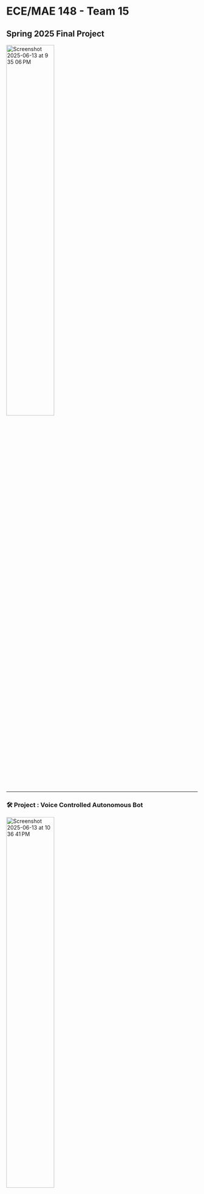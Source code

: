 # ECE/MAE 148 - Team 15  
## Spring 2025 Final Project

<img style="width: 50%;" alt="Screenshot 2025-06-13 at 9 35 06 PM" src="https://github.com/user-attachments/assets/c1025ec2-f250-47fe-bab5-4b1ef2d3aeb1" />

---

### 🛠️ Project : Voice Controlled Autonomous Bot
<img style="width: 50%;" alt="Screenshot 2025-06-13 at 10 36 41 PM" src="https://github.com/user-attachments/assets/13300ca1-a6e6-4255-a381-541936cc506f" />


---

### 👥 Team Members:
- **Pranav Kambhampati** (ECE)  
- **Athena Wu** (ECE)  
- **Sebastian Castaneda** (ECE)  
- **Sujaan Mukherjee** (MAE)

---

## Project Overview / Proposal
The goal of our project is to build a voice-controlled robot, inspired by real-world applications of voice-controlled wheelchairs to asssit individuals with mobility impairments. Our robot recognizes and executes voice commands with LLM models and idetnfifies and avoid obstacles using lidars. The robot ecognizes and executes voice commands such as “forward”, “backward”, “stop.” The robot integrates speech recognition, sensor-based obstacle avoidance, and autonomous decision-making using ROS.

---

## What We Promised
### Promised Features
- Car/VESC acts upon prompt input, control speed, duration, angle
- LLM voice recognition - prompt to parse into params
- Lidar Integration to identify obstacle 
- Reaction upon obstacle identification (stop), provide feedback to user 
- More complex reaction upon obstacle identification (costmap)

---

## Demonstrations
Embed or link demo videos here:

- [Demo Video 1: Controlling the robot with voice command](https://www.youtubeeducation.com/watch?v=sKy2-RqtOS4)
- [Demo Video 2: Robot avoiding the wall on the left while not running into pedestrian on the right](https://www.youtubeeducation.com/watch?v=NgpsvB51Ezo)
- [Demo Video 3: Robot going around an obstacle](https://www.youtubeeducation.com/watch?v=sVomLy_VWWM)

---

## Final Project Presentation
[Link to the slide](https://docs.google.com/presentation/d/16F6ugTsulLBXcFYbssiPY11haiGuQK-PavjkXhjKuz0/edit?usp=sharing)
